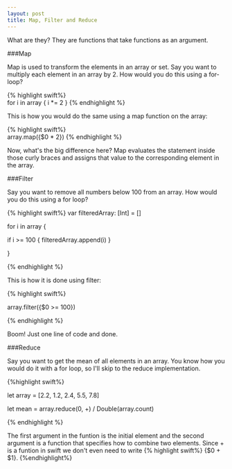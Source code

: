 ```yaml
---
layout: post
title: Map, Filter and Reduce
---
```


What are they? They are functions that take functions as an argument. 

###Map

Map is used to transform the elements in an array or set. Say you want to multiply each element in an array by 2. How would you do this using a for-loop?

{% highlight swift%}  
for i in array  { i *= 2 }
{% endhighlight %}

This is how you would do the same using a map function on the array:

{% highlight swift%}  
array.map({$0 * 2})
{% endhighlight %}

Now, what's the big difference here? Map evaluates the statement inside those curly braces and assigns that value to the corresponding element in the array.

###Filter

Say you want to remove all numbers below 100 from an array. How would you do this using a for loop?

{% highlight swift%}
var filteredArray: [Int] = []

for i in array {

if i >= 100 { filteredArray.append(i) }

}

{% endhighlight %}

This is how it is done using filter:

{% highlight swift%}  

array.filter({$0 >= 100})

{% endhighlight %}

Boom! Just one line of code and done.

###Reduce


Say you want to get the mean of all elements in an array. You know how you would do it with a for loop, so I'll skip to the reduce implementation.

{%highlight swift%}

let array = [2.2, 1.2, 2.4, 5.5, 7.8]

let mean = array.reduce(0, +) / Double(array.count)

{% endhighlight %}

The first argument in the funtion is the initial element and the second argument is a function that specifies how to combine two elements. Since + is a funtion in swift we don't even need to write {% highlight swift%}  {$0 + $1}. {%endhighlight%}

